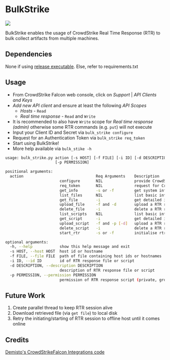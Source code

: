 # BulkStrike
![](https://img.shields.io/badge/python-3.7-blue.svg)

BulkStrike enables the usage of CrowdStrike Real Time Response (RTR) to bulk collect artifacts from multiple machines.

## Dependencies
None if using [release executable](https://github.com/Silv3rHorn/BulkStrike/releases).
Else, refer to requirements.txt

## Usage
* From CrowdStrike Falcon web console, click on _Support_ | _API Clients and Keys_
* _Add new API client_ and ensure at least the following _API Scopes_
    * _Hosts_ - `Read`
    * _Real time response_ - `Read` and `Write`
* It is recommended to also have `Write` scope for _Real time response (admin)_ otherwise some RTR commands (e.g. `put`) will not execute
* Input your Client ID and Secret via `bulk_strike configure`
* Request for an Authentication Token via `bulk_strike req_token`
* Start using BulkStrike!
* More help available via `bulk_stike -h` 
```bash
usage: bulk_strike.py action [-s HOST] [-f FILE] [-i ID] [-d DESCRIPTION]
                      [-p PERMISSION]               

positional arguments:
  action                                Req Arguments    Description
                        configure       NIL              provide CrowdStrike Client ID and/or Secret.
                        req_token       NIL              request for CrowdStrike authentication token.
                        get_info        -s or -f         get system info of provided host id or hostname.
                        list_files      NIL              list basic info of all RTR response files on CrowdStrike Cloud.
                        get_file        -i               get detailed info of a RTR response file on CrowdStrike Cloud.
                        upload_file     -f and -d        upload a RTR response file to CrowdStrike Cloud.
                        delete_file     -i               delete a RTR response file from CrowdStrike Cloud.
                        list_scripts    NIL              list basic info of all RTR response files on CrowdStrike Cloud.
                        get_script      -i               get detailed info of a RTR response file on CrowdStrike Cloud.
                        upload_script   -f and -p [-d]   upload a RTR response file to CrowdStrike Cloud.
                        delete_script   -i               delete a RTR response file from CrowdStrike Cloud.
                        start_rtr       -s or -f         initialise rtr session on specified hosts.

optional arguments:
  -h, --help            show this help message and exit
  -s HOST, --host HOST  host id or hostname
  -f FILE, --file FILE  path of file containing host ids or hostnames
  -i ID, --id ID        id of RTR response file or script
  -d DESCRIPTION, --description DESCRIPTION
                        description of RTR response file or script
  -p PERMISSION, --permission PERMISSION
                        permission of RTR response script (private, group, public)
```

## Future Work
1. Create parallel thread to keep RTR session alive
2. Download retrieved file (via `get file`) to local disk
3. Retry the initiating/starting of RTR session to offline host until it comes online

## Credits
[Demisto's CrowdStrikeFalcon Integrations code](https://github.com/demisto/content/blob/f8a0f42576a05b27389faf9f89518bbab4dd21cc/Integrations/CrowdStrikeFalcon/CrowdStrikeFalcon.py)
